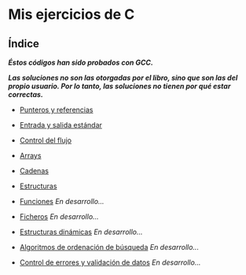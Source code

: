 # Mis ejercicios de C

## Índice

_**Éstos códigos han sido probados con GCC.**_

_**Las soluciones no son las otorgadas por el libro, sino que son las del propio
   usuario. Por lo tanto, las soluciones no tienen por qué estar correctas.**_

* [Punteros y referencias](https://github.com/lundrvs/C/blob/master/punt/README.md)

* [Entrada y salida estándar](https://github.com/lundrvs/C/blob/master/ES/README.md)

* [Control del flujo](https://github.com/Lundrvs/C/blob/master/cflu/README.md)

* [Arrays](https://github.com/lundrvs/C/blob/master/arr/README.md)

* [Cadenas](https://github.com/lundrvs/C/blob/master/cad/README.md)

* [Estructuras](https://github.com/lundrvs/C/blob/master/estr/README.md)

* [Funciones]() _En desarrollo..._

* [Ficheros]() _En desarrollo..._

* [Estructuras dinámicas]() _En desarrollo..._

* [Algoritmos de ordenación de búsqueda]() _En desarrollo..._

* [Control de errores y validación de datos]() _En desarrollo..._
